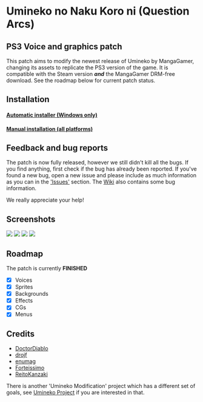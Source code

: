 # Umineko no Naku Koro ni (Question Arcs) 
## PS3 Voice and graphics patch

This patch aims to modify the newest release of Umineko by MangaGamer, changing its assets to replicate the PS3 version of the game.
It is compatible with the Steam version ***and*** the MangaGamer DRM-free download. See the roadmap below for current patch status.

## Installation

#### [Automatic installer (Windows only)](https://github.com/07th-mod/guide/wiki/Umineko-Part-1---Voice-and-Graphics-Patch#installer-windows-only)
#### [Manual installation (all platforms)](https://github.com/07th-mod/umineko-question/releases/latest)

## Feedback and bug reports

The patch is now fully released, however we still didn't kill all the bugs. If you find anything, first check if the bug has already been reported. If you've found a new bug, open a new issue and please include as much information as you can in the ['Issues'](https://github.com/07th-mod/umineko-question/issues) section. The [Wiki](https://github.com/07th-mod/umineko-question/wiki) also contains some bug information.

We really appreciate your help!

## Screenshots

![](https://i.mugi.io/3Csz3.jpg)
![](https://i.mugi.io/pzM5S.jpg)
![](https://i.mugi.io/SYfwa.jpg)
![](https://i.mugi.io/Uj7Ig.jpg)

## Roadmap

The patch is currently **FINISHED**

- [x] Voices
- [x] Sprites
- [x] Backgrounds
- [x] Effects
- [x] CGs
- [x] Menus

## Credits

 * [DoctorDiablo](https://github.com/DoctorDiablo)
 * [drojf](https://github.com/drojf)
 * [enumag](https://github.com/enumag)
 * [Forteissimo](https://github.com/Forteissimo)
 * [ReitoKanzaki](https://github.com/ReitoKanzaki)

There is another 'Umineko Modification' project which has a different set of goals, see [Umineko Project](https://umineko-project.org/en/) if you are interested in that.
